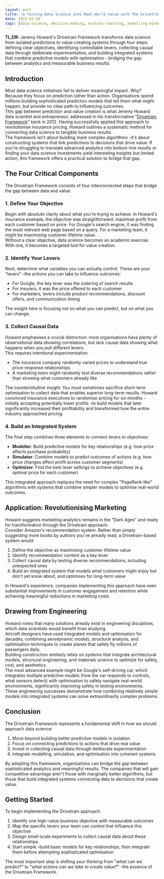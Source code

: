 ```yaml
---
layout: post
title: "⚙️ Turning Data Science into Real-World Value with The Drivetrain Framework"
date: 2025-03-20
tags: [data-science, decision-making, machine-learning, modelling-mindsets, optimisation, fast-ai, advantage, best-practices, design-principles, causal-inference, business-value, predictive-modelling, integration, deliberate-experimentation, real-value]
---
```


**TL;DR:** Jeremy Howard's Drivetrain Framework transforms data science from
isolated predictions to value-creating systems through four steps: defining
clear objectives, identifying controllable levers, collecting causal data
through deliberate experimentation, and building integrated systems that combine
predictive models with optimisation - bridging the gap between analytics and
measurable business results.
<!--more-->

## Introduction

Most data science initiatives fail to deliver meaningful impact. Why? Because
they focus on prediction rather than action. Organisations spend millions
building sophisticated prediction models that tell them what _might_ happen, but
provide no clear path to influencing outcomes.\
This gap between prediction and value creation is what Jeremy Howard, data
scientist and entrepreneur, addressed in his transformative
"[Drivetrain Framework](https://www.youtube.com/watch?v=vYrWTDxoeGg)" back
in 2012. Having successfully applied this approach to revolutionise insurance
pricing, Howard outlines a systematic method for connecting data science to
tangible business results.\
The framework isn't about building more complex algorithms -it's about
constructing systems that link predictions to decisions that drive value. If
you're struggling to translate advanced analytics into bottom-line results or
finding your data science investments yield interesting insights but limited
action, this framework offers a practical solution to bridge that gap.

## The Four Critical Components

The Drivetrain Framework consists of four interconnected steps that bridge the
gap between data and value:

### 1. Define Your Objective

Begin with absolute clarity about what you're trying to achieve. In Howard's
insurance example, the objective was straightforward: maximise profit from each
customer based on price. For Google's search engine, it was finding the most
relevant web page based on a query. For a marketing team, it might be maximising
customer lifetime value.\
Without a clear objective, data science becomes an academic exercise. With one,
it becomes a targeted tool for value creation.

### 2. Identify Your Levers

Next, determine what variables you can actually control. These are your "levers"
-the actions you can take to influence outcomes:

- For Google, the key lever was the ordering of search results
- For insurers, it was the price offered to each customer
- For marketers, levers include product recommendations, discount offers, and
  communication timing

The insight here is focusing not on what you can predict, but on what you can
change.

### 3. Collect Causal Data

Howard emphasises a crucial distinction: most organisations have plenty of
observational data showing correlations, but lack causal data showing what
happens when you pull different levers.\
This requires intentional experimentation:

- The insurance company randomly varied prices to understand true price-response
  relationships
- A marketing team might randomly test diverse recommendations rather than
  showing what customers already like

The counterintuitive insight: You must sometimes sacrifice short-term
optimisation to collect data that enables superior long-term results. Howard
convinced insurance executives to randomise pricing for six months -initially
accepting potentially lower profits -to build models that later significantly
increased their profitability and transformed how the entire industry approached
pricing.

### 4. Build an Integrated System

The final step combines three elements to connect levers to objectives:

- **Modeller**: Build predictive models for key relationships (e.g. how price
  affects purchase probability)
- **Simulator**: Combine models to predict outcomes of actions (e.g. how price
  changes affect profit across customer segments)
- **Optimizer**: Find the best lever settings to achieve objectives (e.g.
  optimal price for each customer)

This integrated approach replaces the need for complex "PageRank-like"
algorithms with systems that combine simpler models to optimise real-world
outcomes.

## Application: Revolutionising Marketing

Howard suggests marketing analytics remains in the "Dark Ages" and ready for
transformation through the Drivetrain approach:\
Consider Amazon's recommendation system. Rather than simply suggesting more
books by authors you've already read, a Drivetrain-based system would:

1. Define the objective as maximising customer lifetime value
2. Identify recommendation content as a key lever
3. Collect causal data by testing diverse recommendations, including unexpected
   ones
4. Build an integrated system that models what customers might enjoy but don't
   yet know about, and optimises for long-term value

In Howard's experience, companies implementing this approach have seen
substantial improvements in customer engagement and retention while achieving
meaningful reductions in marketing costs.

## Drawing from Engineering

Howard notes that many solutions already exist in engineering disciplines, which
data scientists would benefit from studying.\
Aircraft designers have used integrated models and optimisation for decades,
combining aerodynamic models, structural analysis, and optimisation techniques
to create planes that safely fly millions of passengers daily.\
Building construction similarly relies on systems that integrate architectural
models, structural engineering, and materials science to optimize for safety,
cost, and aesthetics.\
The most advanced example might be Google's self-driving car, which integrates
multiple predictive models (how the car responds to controls, what sensors
detect) with optimisation to safely navigate real-world environments,
significantly improving safety in testing environments.\
These engineering successes demonstrate how combining relatively simple models
into integrated systems can solve extraordinarily complex problems.

## Conclusion

The Drivetrain Framework represents a fundamental shift in how we should
approach data science:

1. Move beyond building better predictive models in isolation
2. Focus on connecting predictions to actions that drive real value
3. Invest in collecting causal data through deliberate experimentation
4. Integrate modelling, simulation, and optimisation into coherent systems

By adopting this framework, organisations can bridge the gap between
sophisticated analytics and meaningful results. The companies that will gain
competitive advantage aren't those with marginally better algorithms, but those
that build integrated systems connecting data to decisions that create value.

## Getting Started

To begin implementing the Drivetrain approach:

1. Identify one high-value business objective with measurable outcomes
2. Map the specific levers your team can control that influence this objective
3. Design small-scale experiments to collect causal data about these
   relationships
4. Start simple -build basic models for key relationships, then integrate them
   before attempting sophisticated optimisation

The most important step is shifting your thinking from "_what can we predict?_"
to "_what actions can we take to create value?_" -the essence of the Drivetrain
Framework.

